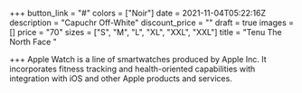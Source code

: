 +++
button_link = "#"
colors = ["Noir"]
date = 2021-11-04T05:22:16Z
description = "Capuchr Off-White"
discount_price = ""
draft = true
images = []
price = "70"
sizes = ["S", "M", "L", "XL", "XXL", "XXL"]
title = "Tenu The North Face "

+++
Apple Watch is a line of smartwatches produced by Apple Inc. It incorporates fitness tracking and health-oriented capabilities with integration with iOS and other Apple products and services.